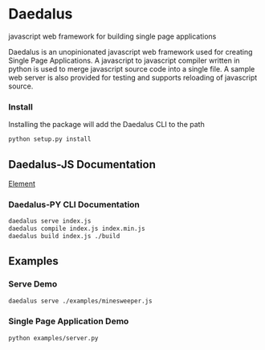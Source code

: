 # Daedalus
javascript web framework for building single page applications

Daedalus is an unopinionated javascript web framework used for creating Single Page Applications.
A javascript to javascript compiler written in python is used to merge javascript source code into a single file.
A sample web server is also provided for testing and supports reloading of javascript source.

### Install

Installing the package will add the Daedalus CLI to the path

```bash
python setup.py install
```

## Daedalus-JS Documentation
[Element](./docs/element.md)

### Daedalus-PY CLI Documentation

```bash
daedalus serve index.js
daedalus compile index.js index.min.js
daedalus build index.js ./build
```

## Examples

### Serve Demo

```bash
daedalus serve ./examples/minesweeper.js
```

### Single Page Application Demo

```bash
python examples/server.py
```